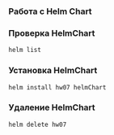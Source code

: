 ### Работа с Helm Chart

### Проверка HelmChart
```shell
helm list
````

### Установка HelmChart
```shell
helm install hw07 helmChart
````

### Удаление HelmChart
```shell
helm delete hw07
````
